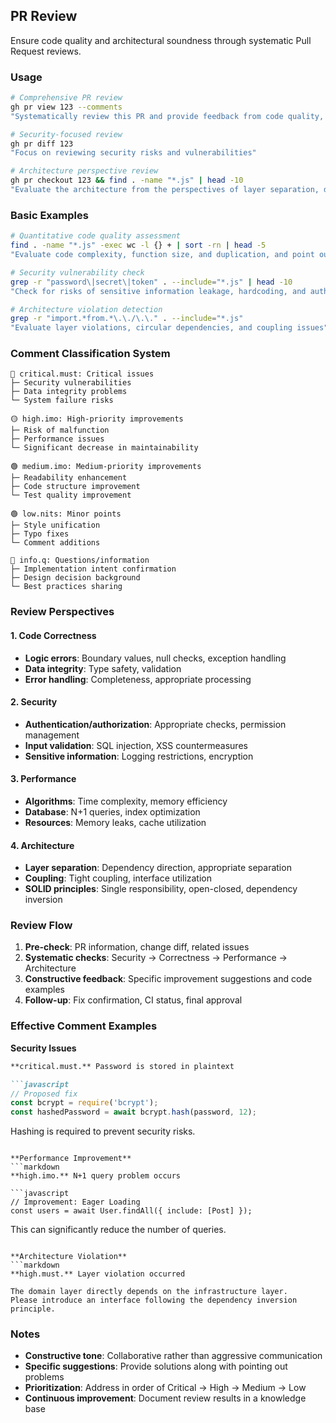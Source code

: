 ## PR Review

Ensure code quality and architectural soundness through systematic Pull Request reviews.

### Usage

```bash
# Comprehensive PR review
gh pr view 123 --comments
"Systematically review this PR and provide feedback from code quality, security, and architecture perspectives"

# Security-focused review
gh pr diff 123
"Focus on reviewing security risks and vulnerabilities"

# Architecture perspective review
gh pr checkout 123 && find . -name "*.js" | head -10
"Evaluate the architecture from the perspectives of layer separation, dependencies, and SOLID principles"
```

### Basic Examples

```bash
# Quantitative code quality assessment
find . -name "*.js" -exec wc -l {} + | sort -rn | head -5
"Evaluate code complexity, function size, and duplication, and point out improvements"

# Security vulnerability check
grep -r "password\|secret\|token" . --include="*.js" | head -10
"Check for risks of sensitive information leakage, hardcoding, and authentication bypass"

# Architecture violation detection
grep -r "import.*from.*\.\./\.\." . --include="*.js"
"Evaluate layer violations, circular dependencies, and coupling issues"
```

### Comment Classification System

```
🔴 critical.must: Critical issues
├─ Security vulnerabilities
├─ Data integrity problems
└─ System failure risks

🟡 high.imo: High-priority improvements
├─ Risk of malfunction
├─ Performance issues
└─ Significant decrease in maintainability

🟢 medium.imo: Medium-priority improvements
├─ Readability enhancement
├─ Code structure improvement
└─ Test quality improvement

🟢 low.nits: Minor points
├─ Style unification
├─ Typo fixes
└─ Comment additions

🔵 info.q: Questions/information
├─ Implementation intent confirmation
├─ Design decision background
└─ Best practices sharing
```

### Review Perspectives

#### 1. Code Correctness

- **Logic errors**: Boundary values, null checks, exception handling
- **Data integrity**: Type safety, validation
- **Error handling**: Completeness, appropriate processing

#### 2. Security

- **Authentication/authorization**: Appropriate checks, permission management
- **Input validation**: SQL injection, XSS countermeasures
- **Sensitive information**: Logging restrictions, encryption

#### 3. Performance

- **Algorithms**: Time complexity, memory efficiency
- **Database**: N+1 queries, index optimization
- **Resources**: Memory leaks, cache utilization

#### 4. Architecture

- **Layer separation**: Dependency direction, appropriate separation
- **Coupling**: Tight coupling, interface utilization
- **SOLID principles**: Single responsibility, open-closed, dependency inversion

### Review Flow

1. **Pre-check**: PR information, change diff, related issues
2. **Systematic checks**: Security → Correctness → Performance → Architecture
3. **Constructive feedback**: Specific improvement suggestions and code examples
4. **Follow-up**: Fix confirmation, CI status, final approval

### Effective Comment Examples

**Security Issues**

```markdown
**critical.must.** Password is stored in plaintext

```javascript
// Proposed fix
const bcrypt = require('bcrypt');
const hashedPassword = await bcrypt.hash(password, 12);
```

Hashing is required to prevent security risks.

```

**Performance Improvement**
```markdown
**high.imo.** N+1 query problem occurs

```javascript
// Improvement: Eager Loading
const users = await User.findAll({ include: [Post] });
```

This can significantly reduce the number of queries.

```

**Architecture Violation**
```markdown
**high.must.** Layer violation occurred

The domain layer directly depends on the infrastructure layer.
Please introduce an interface following the dependency inversion principle.
```

### Notes

- **Constructive tone**: Collaborative rather than aggressive communication
- **Specific suggestions**: Provide solutions along with pointing out problems
- **Prioritization**: Address in order of Critical → High → Medium → Low
- **Continuous improvement**: Document review results in a knowledge base
